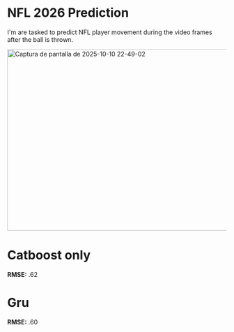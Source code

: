# NFL 2026 Prediction
I'm are tasked to predict NFL player movement during the video frames after the ball is thrown.

<img width="893" height="416" alt="Captura de pantalla de 2025-10-10 22-49-02" src="https://github.com/user-attachments/assets/1ec02200-1288-436a-832a-ff26295eadb0" />

# Catboost only
**RMSE:** .62
# Gru
**RMSE:** .60

